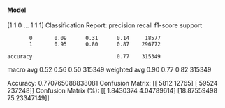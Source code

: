 #### Model
[1 1 0 ... 1 1 1]
Classification Report:
              precision    recall  f1-score   support

           0       0.09      0.31      0.14     18577
           1       0.95      0.80      0.87    296772

    accuracy                           0.77    315349
   macro avg       0.52      0.56      0.50    315349
weighted avg       0.90      0.77      0.82    315349

Accuracy: 0.770765088838081
Confusion Matrix:
[[  5812  12765]
 [ 59524 237248]]
Confusion Matrix (%):
[[ 1.8430374   4.04789614]
 [18.87559498 75.23347149]]
